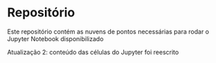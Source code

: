 # Repositório
Este repositório contém as nuvens de pontos necessárias para rodar o Jupyter Notebook disponibilizado

Atualização 2: conteúdo das células do Jupyter foi reescrito